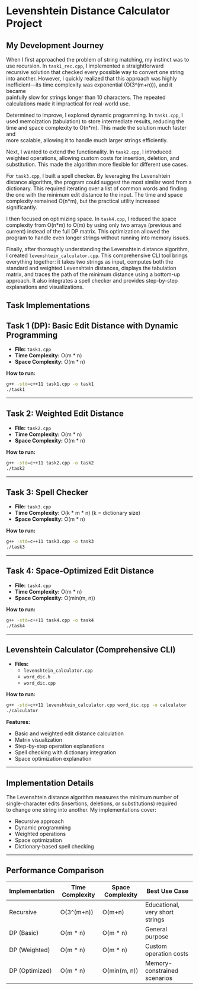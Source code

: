 # Levenshtein Distance Calculator Project

## My Development Journey

When I first approached the problem of string matching, my instinct was to  
use recursion. In `task1_rec.cpp`, I implemented a straightforward  
recursive solution that checked every possible way to convert one string  
into another. However, I quickly realized that this approach was highly  
inefficient—its time complexity was exponential (O(3^(m+n))), and it became  
painfully slow for strings longer than 10 characters. The repeated  
calculations made it impractical for real-world use.

Determined to improve, I explored dynamic programming. In `task1.cpp`, I  
used memoization (tabulation) to store intermediate results, reducing the  
time and space complexity to O(n*m). This made the solution much faster and  
more scalable, allowing it to handle much larger strings efficiently.

Next, I wanted to extend the functionality. In `task2.cpp`, I introduced  
weighted operations, allowing custom costs for insertion, deletion, and  
substitution. This made the algorithm more flexible for different use cases.

For `task3.cpp`, I built a spell checker. By leveraging the Levenshtein  
distance algorithm, the program could suggest the most similar word from a  
dictionary. This required iterating over a list of common words and finding  
the one with the minimum edit distance to the input. The time and space  
complexity remained O(n*m), but the practical utility increased  
significantly.

I then focused on optimizing space. In `task4.cpp`, I reduced the space  
complexity from O(n*m) to O(m) by using only two arrays (previous and  
current) instead of the full DP matrix. This optimization allowed the  
program to handle even longer strings without running into memory issues.

Finally, after thoroughly understanding the Levenshtein distance algorithm,  
I created `levenshtein_calculator.cpp`. This comprehensive CLI tool brings  
everything together: it takes two strings as input, computes both the  
standard and weighted Levenshtein distances, displays the tabulation  
matrix, and traces the path of the minimum distance using a bottom-up  
approach. It also integrates a spell checker and provides step-by-step  
explanations and visualizations.

## Task Implementations


## Task 1 (DP): Basic Edit Distance with Dynamic Programming

- **File:** `task1.cpp`
- **Time Complexity:** O(m * n)
- **Space Complexity:** O(m * n)

**How to run:**

```bash
g++ -std=c++11 task1.cpp -o task1
./task1
```

---

## Task 2: Weighted Edit Distance

- **File:** `task2.cpp`
- **Time Complexity:** O(m * n)
- **Space Complexity:** O(m * n)

**How to run:**

```bash
g++ -std=c++11 task2.cpp -o task2
./task2
```

---

## Task 3: Spell Checker

- **File:** `task3.cpp`
- **Time Complexity:** O(k * m * n) (k = dictionary size)
- **Space Complexity:** O(m * n)

**How to run:**

```bash
g++ -std=c++11 task3.cpp -o task3
./task3
```

---

## Task 4: Space-Optimized Edit Distance

- **File:** `task4.cpp`
- **Time Complexity:** O(m * n)
- **Space Complexity:** O(min(m, n))

**How to run:**

```bash
g++ -std=c++11 task4.cpp -o task4
./task4
```

---

## Levenshtein Calculator (Comprehensive CLI)

- **Files:**
  - `levenshtein_calculator.cpp`
  - `word_dic.h`
  - `word_dic.cpp`

**How to run:**

```bash
g++ -std=c++11 levenshtein_calculator.cpp word_dic.cpp -o calculator
./calculator
```

**Features:**

- Basic and weighted edit distance calculation
- Matrix visualization
- Step-by-step operation explanations
- Spell checking with dictionary integration
- Space optimization explanation

---

## Implementation Details

The Levenshtein distance algorithm measures the minimum number of  
single-character edits (insertions, deletions, or substitutions) required  
to change one string into another. My implementations cover:

- Recursive approach  
- Dynamic programming  
- Weighted operations  
- Space optimization  
- Dictionary-based spell checking

---

## Performance Comparison

| Implementation     | Time Complexity | Space Complexity | Best Use Case                     |
|--------------------|------------------|-------------------|-----------------------------------|
| Recursive           | O(3^(m+n))       | O(m+n)            | Educational, very short strings   |
| DP (Basic)          | O(m * n)         | O(m * n)          | General purpose                   |
| DP (Weighted)       | O(m * n)         | O(m * n)          | Custom operation costs            |
| DP (Optimized)      | O(m * n)         | O(min(m, n))      | Memory-constrained scenarios      |
